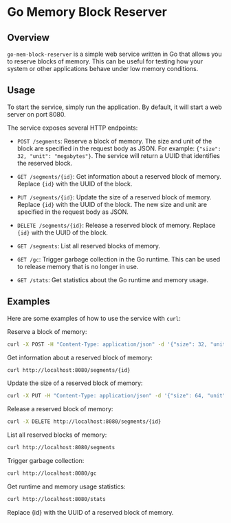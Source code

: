 # Go Memory Block Reserver

## Overview

`go-mem-block-reserver` is a simple web service written in Go that allows you to reserve blocks of memory. This can be useful for testing how your system or other applications behave under low memory conditions.

## Usage

To start the service, simply run the application. By default, it will start a web server on port 8080.

The service exposes several HTTP endpoints:

- `POST /segments`: Reserve a block of memory. The size and unit of the block are specified in the request body as JSON. For example: `{"size": 32, "unit": "megabytes"}`. The service will return a UUID that identifies the reserved block.

- `GET /segments/{id}`: Get information about a reserved block of memory. Replace `{id}` with the UUID of the block.

- `PUT /segments/{id}`: Update the size of a reserved block of memory. Replace `{id}` with the UUID of the block. The new size and unit are specified in the request body as JSON.

- `DELETE /segments/{id}`: Release a reserved block of memory. Replace `{id}` with the UUID of the block.

- `GET /segments`: List all reserved blocks of memory.

- `GET /gc`: Trigger garbage collection in the Go runtime. This can be used to release memory that is no longer in use.

- `GET /stats`: Get statistics about the Go runtime and memory usage.

## Examples

Here are some examples of how to use the service with `curl`:

Reserve a block of memory: 

```bash
curl -X POST -H "Content-Type: application/json" -d '{"size": 32, "unit": "megabytes"}' http://localhost:8080/segments
```

Get information about a reserved block of memory:
```bash
curl http://localhost:8080/segments/{id}
```

Update the size of a reserved block of memory:
```bash
curl -X PUT -H "Content-Type: application/json" -d '{"size": 64, "unit": "megabytes"}' http://localhost:8080/segments/{id}
```

Release a reserved block of memory:
```bash
curl -X DELETE http://localhost:8080/segments/{id}
```

List all reserved blocks of memory:
```bash
curl http://localhost:8080/segments
```

Trigger garbage collection:
```bash
curl http://localhost:8080/gc
```

Get runtime and memory usage statistics:
```bash
curl http://localhost:8080/stats
```


Replace {id} with the UUID of a reserved block of memory.



